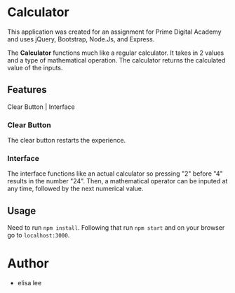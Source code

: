 # Calculator
This application was created for an assignment for Prime Digital Academy and uses jQuery, Bootstrap, Node.Js, and Express.

The <b>Calculator</b> functions much like a regular calculator. It takes in 2 values and a type of mathematical operation. The calculator returns the calculated value of the inputs.

## Features
Clear Button | Interface

### Clear Button
The clear button restarts the experience.

### Interface
The interface functions like an actual calculator so pressing "2" before "4" results in the number "24". Then, a mathematical operator can be inputed at any time, followed by the next numerical value.

## Usage
Need to run `npm install`. Following that run `npm start` and on your browser go to `localhost:3000`.

# Author
- elisa lee

